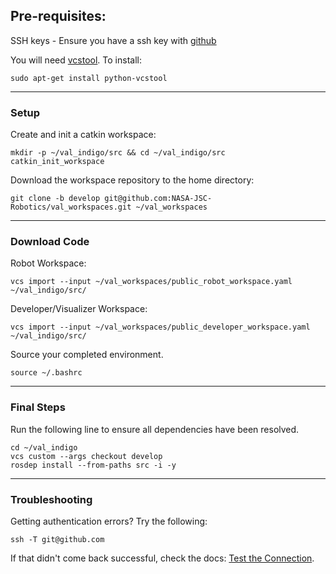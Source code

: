 ## Pre-requisites:
SSH keys - Ensure you have a ssh key with [github](https://help.github.com/articles/generating-ssh-keys/)  

You will need [vcstool](https://github.com/dirk-thomas/vcstool).  To install: 

    sudo apt-get install python-vcstool

***

### Setup
Create and init a catkin workspace:  

    mkdir -p ~/val_indigo/src && cd ~/val_indigo/src
    catkin_init_workspace
  
Download the workspace repository to the home directory:  

    git clone -b develop git@github.com:NASA-JSC-Robotics/val_workspaces.git ~/val_workspaces

***

### Download Code
Robot Workspace:

    vcs import --input ~/val_workspaces/public_robot_workspace.yaml ~/val_indigo/src/

Developer/Visualizer Workspace:

    vcs import --input ~/val_workspaces/public_developer_workspace.yaml ~/val_indigo/src/

Source your completed environment.

    source ~/.bashrc

*** 

### Final Steps
Run the following line to ensure all dependencies have been resolved.

    cd ~/val_indigo
    vcs custom --args checkout develop
    rosdep install --from-paths src -i -y

***
### Troubleshooting
Getting authentication errors? Try the following:  

    ssh -T git@github.com

If that didn't come back successful, check the docs: 
[Test the Connection](https://help.github.com/articles/generating-ssh-keys/#step-5-test-the-connection).